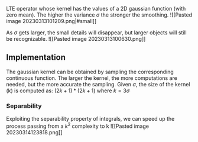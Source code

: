 LTE operator whose kernel has the values of a 2D gaussian function (with zero mean).
The higher the variance $\sigma$ the stronger the smoothing.
![[Pasted image 20230313101209.png|#small]]

As $\sigma$ gets larger, the small details will disappear, but larger objects will still be recognizable.
![[Pasted image 20230313100630.png]]
## Implementation
The gaussian kernel can be obtained by sampling the corresponding continuous function.
The larger the kernel, the more computations are needed, but the more accurate the sampling.
Given $\sigma$, the size of the kernel (k) is computed as: $(2k+1)*(2k+1)$ where $k=3\sigma$ 
### Separability
Exploiting the separability property of integrals, we can speed up the process passing from a $k^{2}$ complexity to k 
![[Pasted image 20230314123818.png]]